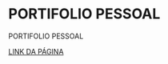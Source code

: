 # PORTIFOLIO PESSOAL
 PORTIFOLIO PESSOAL


<a href="https://igorarauj0.github.io/PORTIFOLIO-PESSOAL-3/">LINK DA PÁGINA</a>


